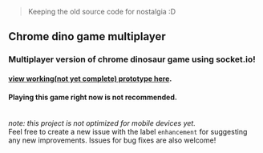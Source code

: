 > Keeping the old source code for nostalgia :D

## Chrome dino game multiplayer

### Multiplayer version of chrome dinosaur game using socket.io!

#### [view working(not yet complete) prototype here](https://chrome-dino-multiplayer001.glitch.me/).<br />
#### Playing this game right now is not recommended.<br /> <br /> 

*note: this project is not optimized for mobile devices yet.* <br />
Feel free to create a new issue with the label ```enhancement``` for suggesting any new improvements.
Issues for bug fixes are also welcome!
